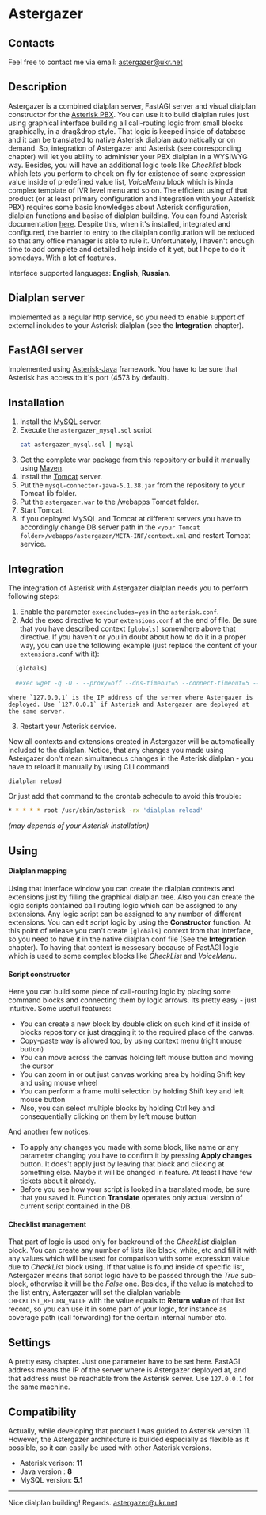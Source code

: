 # Astergazer
## Contacts
Feel free to contact me via email: astergazer@ukr.net
## Description
Astergazer is a combined dialplan server, FastAGI server and visual dialplan constructor for the [Asterisk PBX](http://asterisk.org/). You can use it to build dialplan rules just using graphical interface building all call-routing logic from small blocks graphically, in a drag&drop style. That logic is keeped inside of database and it can be translated to native Asterisk dialplan automatically or on demand.
So, integration of Astergazer and Asterisk (see corresponding chapter) will let you ability to administer your PBX dialplan  in a WYSIWYG way. Besides, you will have an additional logic tools like *Checklist* block which lets you perform to check on-fly for existence of some expression value inside of predefined value list, *VoiceMenu* block which is kinda complex template of IVR level menu and so on.
The efficient using of that product (or at least primary configuration and integration with your Asterisk PBX) requires some basic knowledges about Asterisk configuration, dialplan functions and basisc of dialplan building. You can found Asterisk documentation [here](https://wiki.asterisk.org/wiki/display/AST/Home).
Despite this, when it's installed, integrated and configured, the barrier to entry to the dialplan configuration will be reduced so that any office manager is able to rule it.
Unfortunately, I haven't enough time to add complete and detailed help inside of it yet, but I hope to do it somedays. With a lot of features.

Interface supported languages: **English**, **Russian**.
## Dialplan server
Implemented as a regular http service, so you need to enable support of external includes to your Asterisk dialplan (see the **Integration** chapter).
## FastAGI server
Implemented using [Asterisk-Java](https://asterisk-java.org/) framework. You have to be sure that Asterisk has access to it's port (4573 by default).
## Installation
1. Install the [MySQL](https://www.mysql.com/) server.
2. Execute the `astergazer_mysql.sql` script
    ```sh
    cat astergazer_mysql.sql | mysql
    ```
3. Get the complete war package from this repository or build it manually using [Maven](https://maven.apache.org/).
4. Install the [Tomcat](http://tomcat.apache.org/) server.
5. Put the `mysql-connector-java-5.1.38.jar` from the repository to your Tomcat lib folder.
6. Put the `astergazer.war` to the /webapps Tomcat folder.
7. Start Tomcat.
8. If you deployed MySQL and Tomcat at different servers you have to accordingly change DB server path in the `<your Tomcat folder>/webapps/astergazer/META-INF/context.xml` and restart Tomcat service.

## Integration
The integration of Asterisk with Astergazer dialplan needs you to perform following steps:
1. Enable the parameter `execincludes=yes` in the `asterisk.conf`.
2. Add the exec directive to your `extensions.conf` at the end of file. Be sure that you have described context `[globals]` somewhere above that directive.	If you haven't or you in doubt about how to do it in a proper way, you can use the following example (just replace the content of your `extensions.conf` with it):
  ``` sh
	[globals]
	
	#exec wget -q -O - --proxy=off --dns-timeout=5 --connect-timeout=5 --read-timeout=5 127.0.0.1:8080/astergazer/translator
  ```
    where `127.0.0.1` is the IP address of the server where Astergazer is deployed. Use `127.0.0.1` if Asterisk and Astergazer are deployed at the same server.
3. Restart your Asterisk service. 

Now all contexts and extensions created in Astergazer will be automatically included to the dialplan. Notice, that any changes you made using Astergazer don't mean simultaneous changes in the Asterisk dialplan - you have to reload it manually by using CLI command 
``` sh
dialplan reload
```
 Or just add that command to the crontab schedule to avoid this trouble:
``` sh
* * * * * root /usr/sbin/asterisk -rx 'dialplan reload'
```
*(may depends of your Asterisk installation)*
 
## Using
#### Dialplan mapping

Using that interface window you can create the dialplan contexts and extensions just by filling the graphical dialplan tree. Also you can create the logic scripts contained call routing logic which can be assigned to any extensions.
Any logic script can be assigned to any number of different extensions. You can edit script logic by using the **Constructor** function. At this point of release you can't create `[globals]` context from that interface, so you need to have it in the native dialplan conf file (See the **Integration** chapter). To having that context is nessesary because of FastAGI logic which is used to some complex blocks like *CheckList* and *VoiceMenu*.

#### Script constructor
Here you can build some piece of call-routing logic by placing some command blocks and connecting them by logic arrows. Its pretty easy - just intuitive.
Some usefull features:
- You can create a new block by double click on such kind of it inside of blocks repository or just dragging it to the required place of the canvas.
- Copy-paste way is allowed too, by using context menu (right mouse button)
- You can move across the canvas holding left mouse button and moving the cursor
- You can zoom in or out just canvas working area by holding Shift key and using mouse wheel
- You can perform a frame multi selection by holding Shift key and left mouse button
- Also, you can select multiple blocks by holding Ctrl key and consequentially clicking on them by left mouse button

And another few notices.
- To apply any changes you made with some block, like name or any parameter changing you have to confirm it by pressing **Apply changes** button. It does't apply just by leaving that block and clicking at something else.
Maybe it will be changed in feature. At least I have few tickets about it already.
- Before you see how your script is looked in a translated mode, be sure that you saved it. Function **Translate** operates only actual version of current script contained in the DB.

#### Checklist management
That part of logic is used only for backround of the *CheckList* dialplan block.
You can create any number of lists like black, white, etc and fill it with any values which will be used for comparison with some expression value due to *CheckList* block using. If that value is found inside of specific list,
Astergazer means that script logic have to be passed through  the *True* sub-block, otherwise it will be the *False* one. Besides, if the value is matched to the list entry, Astergazer will set the dialplan variable `CHECKLIST_RETURN_VALUE`
with the value equals to **Return value** of that list record, so you can use it in some part of your logic, for instance as coverage path (call forwarding) for the certain internal number etc.

## Settings
A pretty easy chapter. Just one parameter have to be set here. FastAGI address means the IP of the server where is Astergazer deployed at, and that address must be reachable from the Asterisk server. Use `127.0.0.1` for the same machine.

## Compatibility
Actually, while developing that product I was guided to Asterisk version 11. However, the Astergazer architecture is builded especially as flexible as it possible, so it can easily be used with other Asterisk versions.
- Asterisk verison: **11**
- Java version : **8**
- MySQL version: **5.1**

***
Nice dialplan building!
Regards.
astergazer@ukr.net


	
	
